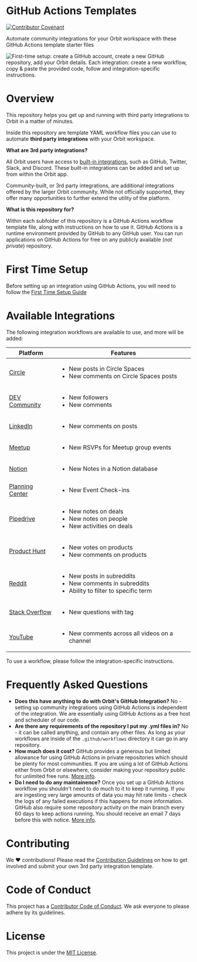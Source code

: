 # GitHub Actions Templates
[![Contributor Covenant](https://img.shields.io/badge/Contributor%20Covenant-2.0-4baaaa.svg)](.github/CODE_OF_CONDUCT.md)

Automate community integrations for your Orbit workspace with these GitHub Actions template starter files

![First-time setup: create a GitHub account, create a new GitHub repository, add your Orbit details. Each integration: create a new workflow, copy & paste the provided code, follow and integration-specific instructions.](images/main_flow.png)

# Overview

This repository helps you get up and running with third party integrations to Orbit in a matter of minutes.

Inside this repository are template YAML workflow files you can use to automate **third party integrations** with your Orbit workspace.

**What are 3rd party integrations?**

All Orbit users have access to [built-in integrations](https://orbit.love/integrations/), such as GitHub, Twitter, Slack, and Discord. These built-in integrations can be added and set up from within the Orbit app.

Community-built, or 3rd party integrations, are additional integrations offered by the larger Orbit community. While not officially supported, they offer many opportunities to further extend the utility of the platform.

**What is this repository for?**

Within each subfolder of this repository is a GitHub Actions workflow template file, along with instructions on how to use it. GitHub Actions is a runtime environment provided by GitHub to any GitHub user. You can run applications on GitHub Actions for free on any publicly available (*not private*) repository.

# First Time Setup

Before setting up an integration using GitHub Actions, you will need to follow the [First Time Setup Guide](./FIRST_TIME_SETUP.md)

# Available Integrations

The following integration workflows are available to use, and more will be added:

| Platform | Features |
|---|---|
| [Circle](https://github.com/orbit-love/github-actions-templates/blob/main/Circle) | <ul><li>New posts in Circle Spaces</li><li>New comments on Circle Spaces posts</li></ul> |
| [DEV Community](https://github.com/orbit-love/github-actions-templates/blob/main/DEV) | <ul><li>New followers</li><li>New comments</li></ul> |
| [LinkedIn](https://github.com/orbit-love/github-actions-templates/blob/main/LinkedIn) | <ul><li>New comments on posts</li></ul> |
| [Meetup](https://github.com/orbit-love/github-actions-templates/blob/main/Meetup) | <ul><li>New RSVPs for Meetup group events</li></ul> |
| [Notion](https://github.com/orbit-love/github-actions-templates/blob/main/Notion) | <ul><li>New Notes in a Notion database</li></ul> |
| [Planning Center](https://github.com/orbit-love/github-actions-templates/blob/main/PlanningCenter) | <ul><li>New Event Check-ins</li></ul> |
| [Pipedrive](https://github.com/orbit-love/github-actions-templates/blob/main/Pipedrive) | <ul><li>New notes on deals</li><li>New notes on people</li><li>New activities on deals</li></ul> |
| [Product Hunt](https://github.com/orbit-love/github-actions-templates/blob/main/ProductHunt) | <ul><li>New votes on products</li><li>New comments on products</li></ul> |
| [Reddit](https://github.com/orbit-love/github-actions-templates/blob/main/Reddit) | <ul><li>New posts in subreddits</li><li>New comments in subreddits</li><li>Ability to filter to specific term</li></ul> |
| [Stack Overflow](https://github.com/orbit-love/github-actions-templates/blob/main/StackOverflow) | <ul><li>New questions with tag</li></ul> |
| [YouTube](https://github.com/orbit-love/github-actions-templates/blob/main/YouTube) | <ul><li>New comments across all videos on a channel</li></ul> |

To use a workflow, please follow the integration-specific instructions.

# Frequently Asked Questions

* **Does this have anything to do with Orbit's GitHub Integration?** No - setting up community integrations using GitHub Actions is independent of the integration. We are essentially using GitHub Actions as a free host and scheduler of our code. 
* **Are there any requirements of the repository I put my .yml files in?** No - it can be called anything, and contain any other files. As long as your workflows are inside of the `.github/workflows` directory it can go in any repository. 
* **How much does it cost?** GitHub provides a generous but limited allowance for using GitHub Actions in private repositories which should be  plenty for most communities. If you are using a lot of GitHub Actions either from Orbit or elsewhere, consider making your repository public for unlimited free runs. [More info](https://docs.github.com/en/billing/managing-billing-for-github-actions/about-billing-for-github-actions#included-storage-and-minutes).
* **Do I need to do any maintainence?** Once you set up a GitHub Actions workflow you shouldn't need to do much to it to keep it running. If you are ingesting very large amounts of data you may hit rate limits - check the logs of any failed executions if this happens for more information. GitHub also require some repository activity on the main branch every 60 days to keep actions running. You should receive an email 7 days before this with notice. [More info](https://github.community/t/no-notification-workflow-disabled-after-60-days/182169).

# Contributing

We :heart:  contributions! Please read the [Contribution Guidelines](.github/CONTRIBUTING.md) on how to get involved and submit your own 3rd party integration template.

# Code of Conduct

This project has a [Contributor Code of Conduct](.github/CODE_OF_CONDUCT.md). We ask everyone to please adhere by its guidelines.

# License

This project is under the [MIT License](LICENSE).
